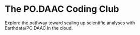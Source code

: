 # The PO.DAAC Coding Club

Explore the pathway toward scaling up scientific analyses with Earthdata/PO.DAAC in the cloud. 
